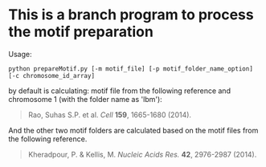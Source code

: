 # This is a branch program to process the motif preparation 

Usage: 
```
python prepareMotif.py [-m motif_file] [-p motif_folder_name_option] [-c chromosome_id_array]
```
by default is calculating: motif file from the following reference and chromosome 1 (with the folder name as 'lbm'):  
>Rao, Suhas S.P. et al. *Cell* **159**, 1665-1680 (2014).

And the other two motif folders are calculated based on the motif files from the following reference.
>Kheradpour, P. & Kellis, M. *Nucleic Acids Res.* **42**, 2976-2987 (2014).
